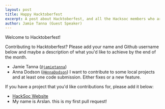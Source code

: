 ```yaml
---
layout: post
title: Happy Hacktoberfest
excerpt: A post about Hacktoberfest, and all the Hacksoc members who are contributing to it.
author: Jamie Tanna (Guest Speaker)
---
```


Welcome to Hacktoberfest!

Contributing to Hacktoberfest? Please add your name and Github username below and maybe a description of what you'd like to achieve by the end of the month.

- Jamie Tanna ([`@jamietanna`](https://github.com/jamietanna))
- Anna Dodson ([`@AnnaDodson`](https://github.com/AnnaDodson)) I want to contribute to some local projects and at least one code submission. Either fixes or a new feature.

If you have a project that you'd like contributions for, please add it below:

- [HackSoc Website](https://github.com/HackSocNotts/HackSocNotts.github.io)
- My name is Arslan. this is my first pull request!
